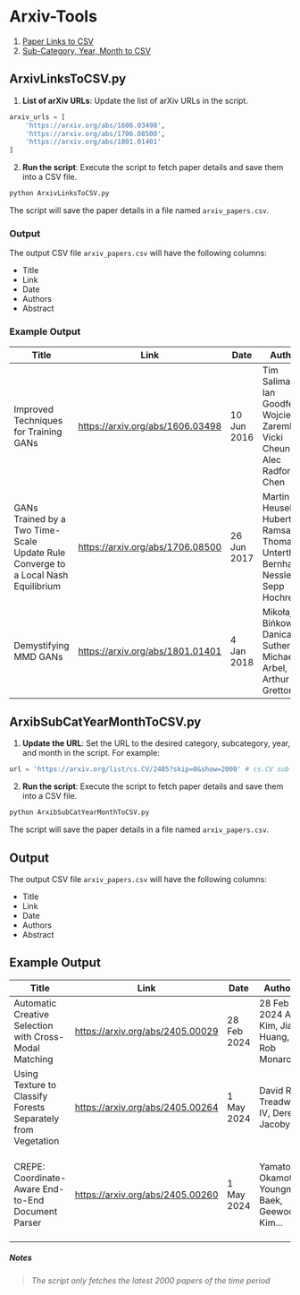 # Arxiv-Tools
1. [Paper Links to CSV](#arxivlinkstocsvpy)
2. [Sub-Category, Year, Month to CSV](#arxibsubcatyearmonthtocsvpy)



## ArxivLinksToCSV.py

1. **List of arXiv URLs**: Update the list of arXiv URLs in the script.

```python
arxiv_urls = [
    'https://arxiv.org/abs/1606.03498',
    'https://arxiv.org/abs/1706.08500',
    'https://arxiv.org/abs/1801.01401'
]
```

2. **Run the script**: Execute the script to fetch paper details and save them into a CSV file.

```sh
python ArxivLinksToCSV.py
```

The script will save the paper details in a file named `arxiv_papers.csv`.

### Output

The output CSV file `arxiv_papers.csv` will have the following columns:

- Title
- Link
- Date
- Authors
- Abstract

### Example Output

| Title 	| Link 	| Date 	| Authors 	| Abstract 	|
|---	|---	|---	|---	|---	|
| Improved Techniques for Training GANs 	| https://arxiv.org/abs/1606.03498 	| 10 Jun 2016 	| Tim Salimans, Ian Goodfellow, Wojciech Zaremba, Vicki Cheung, Alec Radford, Xi Chen 	| We present a variety of new architectural features and… 	|
| GANs Trained by a Two Time-Scale Update Rule Converge to a Local Nash Equilibrium 	| https://arxiv.org/abs/1706.08500 	| 26 Jun 2017 	| Martin Heusel, Hubert Ramsauer, Thomas Unterthiner, Bernhard Nessler, Sepp Hochreiter 	| Generative Adversarial Networks (GANs) excel at creating realistic images… 	|
| Demystifying MMD GANs 	| https://arxiv.org/abs/1801.01401 	| 4 Jan 2018 	| Mikołaj Bińkowski, Danica J. Sutherland, Michael Arbel, Arthur Gretton 	| We investigate the training and performance of generative adversarial… 	|

## ArxibSubCatYearMonthToCSV.py

1. **Update the URL**: Set the URL to the desired category, subcategory, year, and month in the script. For example:

```python
url = 'https://arxiv.org/list/cs.CV/2405?skip=0&show=2000' # cs.CV sub-category, Year 2024, Month 05 (May)
```

2. **Run the script**: Execute the script to fetch paper details and save them into a CSV file.

```sh
python ArxibSubCatYearMonthToCSV.py
```

The script will save the paper details in a file named `arxiv_papers.csv`.

## Output

The output CSV file `arxiv_papers.csv` will have the following columns:

- Title
- Link
- Date
- Authors
- Abstract

## Example Output

| Title                         | Link                        | Date              | Authors               | Abstract              |
|-------------------------------|-----------------------------|-------------------|-----------------------|-----------------------|
| Automatic Creative Selection with Cross-Modal Matching    | https://arxiv.org/abs/2405.00029 | 28 Feb 2024         | 28 Feb 2024	Alex Kim, Jia Huang, Rob Monarch...  | Application developers advertise their Apps by... |
| Using Texture to Classify Forests Separately from Vegetation            | https://arxiv.org/abs/2405.00264	 | 1 May 2024        | David R. Treadwell IV, Derek Jacoby... | Identifying terrain within satellite image data is a key issue... |
| CREPE: Coordinate-Aware End-to-End Document Parser         | https://arxiv.org/abs/2405.00260 | 1 May 2024         | Yamato Okamoto, Youngmin Baek, Geewook Kim...        | In this study, we formulate an OCR-free sequence generation model...          |


##### Notes
> <i>The script only fetches the latest 2000 papers of the time period